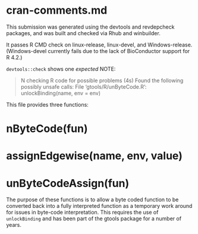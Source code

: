 # cran-comments.md

This submission was generated using the devtools and revdepcheck packages, and was built and checked via Rhub and winbuilder.

It passes R CMD check on linux-release, linux-devel, and Windows-release.   (Windows-devel currently fails due to the lack of BioConductor support for R 4.2.)

`devtools::check` shows one *expected* NOTE:  

> N  checking R code for possible problems (4s)
>    Found the following possibly unsafe calls:
>    File ‘gtools/R/unByteCode.R’:
>      unlockBinding(name, env = env)

This file provides three functions:
# nByteCode(fun)
# assignEdgewise(name, env, value)
# unByteCodeAssign(fun)

The purpose of these functions is to allow a byte coded function to be converted back into a fully interpreted function as a temporary work around for issues in byte-code interpretation.  This requires the use of `unlockBinding` and has been part of the gtools package for a number of years.

